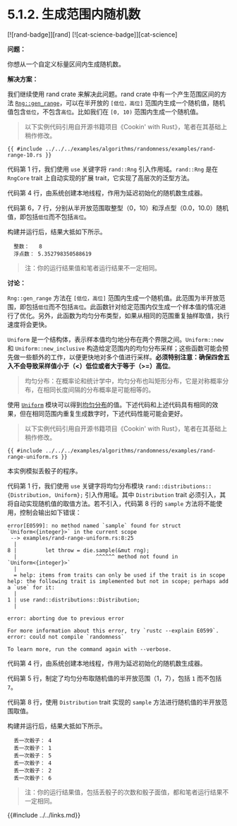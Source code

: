 # 5.1.2. 生成范围内随机数

[![rand-badge]][rand] [![cat-science-badge]][cat-science]

**问题：**

你想从一个自定义标量区间内生成随机数。

**解决方案：**

我们继续使用 rand crate 来解决此问题。rand crate 中有一个产生范围区间的方法 [`Rng::gen_range`]，可以在半开放的 `[低位，高位]` 范围内生成一个随机值，随机值包含`低位`，不包含`高位`。比如我们在 `[0, 10)` 范围内生成一个随机值。

> 以下实例代码引用自开源书籍项目《Cookin' with Rust》，笔者在其基础上稍作修改。

```rust,edition2018
{{ #include ../../../examples/algorithms/randomness/examples/rand-range-10.rs }}
```

代码第 1 行，我们使用 `use` 关键字将 `rand::Rng` 引入作用域。`rand::Rng` 是在 `RngCore` trait 上自动实现的扩展 trait，它实现了高层次的泛型方法。

代码第 4 行，由系统创建本地线程，作用为延迟初始化的随机数生成器。

代码第 6，7 行，分别从半开放范围取整型（0，10）和浮点型（0.0，10.0）随机值，即包括`低位`而不包括`高位`。

构建并运行后，结果大抵如下所示。

``` shell
  整数：   8
  浮点数： 5.352798350588619
```

> 注：你的运行结果值和笔者运行结果不一定相同。

**讨论：**

`Rng::gen_range` 方法在 `[低位，高位]` 范围内生成一个随机值。此范围为半开放范围，即包括`低位`而不包括`高位`。此函数针对给定范围内仅生成一个样本值的情况进行了优化。另外，此函数为均匀分布类型，如果从相同的范围重复抽样取值，执行速度将会更快。

`Uniform` 是一个结构体，表示样本值均匀地分布在两个界限之间。`Uniform::new` 和 `Uniform::new_inclusive` 构造给定范围内的均匀分布采样；这些函数可能会预先做一些额外的工作，以便更快地对多个值进行采样。**必须特别注意：确保四舍五入不会导致采样值小于（<）低位或者大于等于（>=）高位**。

> 均匀分布：在概率论和统计学中，均匀分布也叫矩形分布，它是对称概率分布，在相同长度间隔的分布概率是可能相等的。

使用 [`Uniform`] 模块可以得到[均匀分布][uniform distribution]的值。下述代码和上述代码具有相同的效果，但在相同范围内重复生成数字时，下述代码性能可能会更好。

> 以下实例代码引用自开源书籍项目《Cookin' with Rust》，笔者在其基础上稍作修改。

```rust,edition2018
{{ #include ../../../examples/algorithms/randomness/examples/rand-range-uniform.rs }}
```

本实例模拟丢骰子的程序。

代码第 1 行，我们使用 `use` 关键字将均匀分布模块 `rand::distributions::{Distribution, Uniform};` 引入作用域。其中 `Distribution` trait 必须引入，其将自动实现随机值的取值方法。若不引入，代码第 8 行的 `sample` 方法将不能使用，控制会输出如下错误：

``` shell
error[E0599]: no method named `sample` found for struct `Uniform<{integer}>` in the current scope
 --> examples/rand-range-uniform.rs:8:25
  |
8 |         let throw = die.sample(&mut rng);
  |                         ^^^^^^ method not found in `Uniform<{integer}>`
  |
  = help: items from traits can only be used if the trait is in scope
help: the following trait is implemented but not in scope; perhaps add a `use` for it:
  |
1 | use rand::distributions::Distribution;
  |

error: aborting due to previous error

For more information about this error, try `rustc --explain E0599`.
error: could not compile `randomness`

To learn more, run the command again with --verbose.
```

代码第 4 行，由系统创建本地线程，作用为延迟初始化的随机数生成器。

代码第 5 行，制定了均匀分布取随机值的半开放范围（1，7），包括 `1` 而不包括 `7`。

代码第 8 行，使用 `Distribution` trait 实现的 `sample` 方法进行随机值的半开放范围取值。

构建并运行后，结果大抵如下所示。

``` shell
  丢一次骰子： 4
  丢一次骰子： 1
  丢一次骰子： 5
  丢一次骰子： 4
  丢一次骰子： 2
  丢一次骰子： 6
```

> 注：你的运行结果值，包括丢骰子的次数和骰子面值，都和笔者运行结果不一定相同。

[`Uniform`]: https://docs.rs/rand/*/rand/distributions/uniform/struct.Uniform.html
[`Rng::gen_range`]: https://doc.rust-lang.org/rand/*/rand/trait.Rng.html#method.gen_range
[uniform distribution]: https://en.wikipedia.org/wiki/Uniform_distribution_(continuous)

{{#include ../../links.md}}

